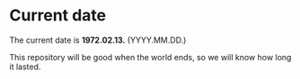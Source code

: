 # Current date

The current date is **1972.02.13.** (YYYY.MM.DD.)

This repository will be good when the world ends, so we will know how long it lasted.